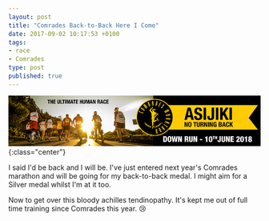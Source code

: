 ```yaml
---
layout: post
title: "Comrades Back-to-Back Here I Come"
date: 2017-09-02 10:17:53 +0100
tags:
- race
- Comrades
type: post
published: true
---
```


![Comrades 2018](/img/comrades-2018.jpg){:class="center"}

I said I'd be back and I will be. I've just entered next year's Comrades marathon and will be going for my back-to-back medal. I might aim for a Silver medal whilst I'm at it too.

Now to get over this bloody achilles tendinopathy. It's kept me out of full time training since Comrades this year. 😢
